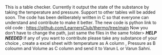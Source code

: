 This is a table checker. 
Currently it output the state of the substance by taking the temperature and pressure. 
Support to other tables will be added soon.
The code has been deliberately written in C so that everyone can understand and contribute to make it better.
The new code is python link to old code : https://github.com/LearnersClub/thermo/tree/main
Now you don’t have to change the path, just same the files in the same folder>
*****HELP NEEDED*****
If any of you want to contribute please take any substance of your choice , create a excel sheet with temperature as A column , Pressure as B coloumn and Volume as C column and send it to Varun L or Varun Sahni.
